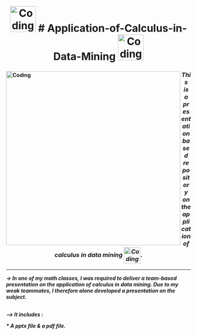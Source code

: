 <h1 align="center"><b><img alt="Coding" width="70" src="https://i.pinimg.com/originals/5f/c8/27/5fc8274d53ec1a63a30e9faf9c8794f9.gif">  # Application-of-Calculus-in-Data-Mining <img alt="Coding" width="70" src="https://i.pinimg.com/originals/5f/c8/27/5fc8274d53ec1a63a30e9faf9c8794f9.gif"></h1>
  
<img align="left" alt="Coding" width="475" src="https://i.pinimg.com/originals/90/4f/b2/904fb24e0e71707ba1647143d0a2dd6f.jpg">


 
<h3 align="center"><i> This is a presentation based repository on the application of calculus in data mining <img align="center" alt="Coding" width="45" src="https://i.pinimg.com/originals/ac/71/50/ac71504ee6bf28ecfdc554e31a2aa20a.gif">.</h3>
<hr>
<p><b>-> In one of my math classes, I was required to deliver a team-based presentation on the application of calculus in data mining. Due to my weak teammates, I therefore alone developed a presentation on the subject.</p>
<br>
 --><b> It includes :<br>
 <p><b>                      *  A pptx file & a pdf file.<p>
